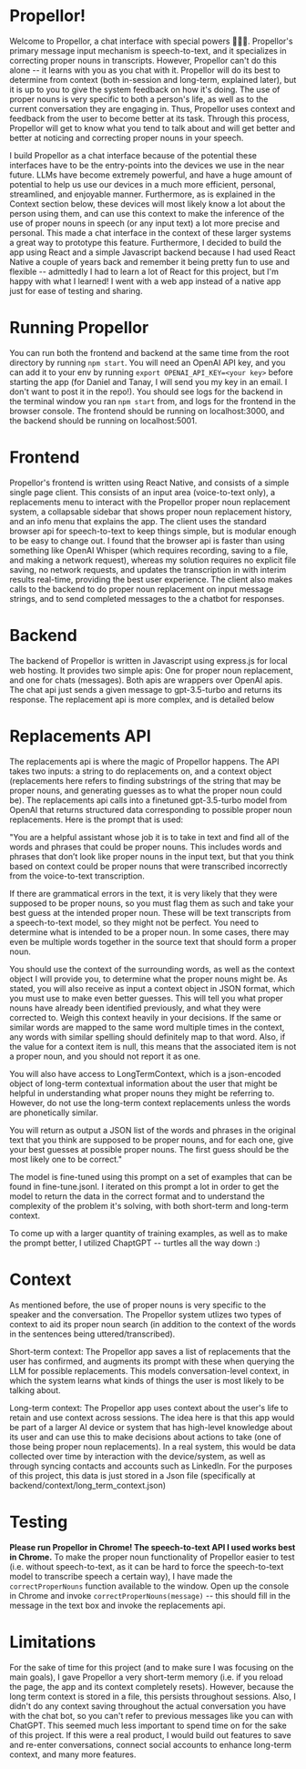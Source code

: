 # Propellor!

Welcome to Propellor, a chat interface with special powers 🧙🏼‍♂️. Propellor's primary message input mechanism is speech-to-text, and it specializes in correcting proper nouns in transcripts. However, Propellor can't do this alone -- it learns with you as you chat with it. Propellor will do its best to determine from context (both in-session and long-term, explained later), but it is up to you to give the system feedback on how it's doing. The use of proper nouns is very specific to both a person's life, as well as to the current conversation they are engaging in. Thus, Propellor uses context and feedback from the user to become better at its task. Through this process, Propellor will get to know what you tend to talk about and will get better and better at noticing and correcting proper nouns in your speech.

I build Propellor as a chat interface because of the potential these interfaces have to be the entry-points into the devices we use in the near future. LLMs have become extremely powerful, and have a huge amount of potential to help us use our devices in a much more efficient, personal, streamlined, and enjoyable manner. Furthermore, as is explained in the Context section below, these devices will most likely know a lot about the person using them, and can use this context to make the inference of the use of proper nouns in speech (or any input text) a lot more precise and personal. This made a chat interface in the context of these larger systems a great way to prototype this feature. Furthermore, I decided to build the app using React and a simple Javascript backend because I had used React Native a couple of years back and remember it being pretty fun to use and flexible -- admittedly I had to learn a lot of React for this project, but I'm happy with what I learned! I went with a web app instead of a native app just for ease of testing and sharing. 

# Running Propellor

You can run both the frontend and backend at the same time from the root directory by running `npm start`. You will need an OpenAI API key, and you can add it to your env by running `export OPENAI_API_KEY=<your key>` before starting the app (for Daniel and Tanay, I will send you my key in an email. I don't want to post it in the repo!). You should see logs for the backend in the terminal window you ran `npm start` from, and logs for the frontend in the browser console. The frontend should be running on localhost:3000, and the backend should be running on localhost:5001.

# Frontend

Propellor's frontend is written using React Native, and consists of a simple single page client. This consists of an input area (voice-to-text only), a replacements menu to interact with the Propellor proper noun replacement system, a collapsable sidebar that shows proper noun replacement history, and an info menu that explains the app. The client uses the standard browser api for speech-to-text to keep things simple, but is modular enough to be easy to change out. I found that the browser api is faster than using something like OpenAI Whisper (which requires recording, saving to a file, and making a network request), whereas my solution requires no explicit file saving, no network requests, and updates the transcription in with interim results real-time, providing the best user experience. The client also makes calls to the backend to do proper noun replacement on input message strings, and to send completed messages to the a chatbot for responses. 

# Backend

The backend of Propellor is written in Javascript using express.js for local web hosting. It provides two simple apis: One for proper noun replacement, and one for chats (messages). Both apis are wrappers over OpenAI apis. The chat api just sends a given message to gpt-3.5-turbo and returns its response. The replacement api is more complex, and is detailed below

# Replacements API

The replacements api is where the magic of Propellor happens. The API takes two inputs: a string to do replacements on, and a context object (replacements here refers to finding substrings of the string that may be proper nouns, and generating guesses as to what the proper noun could be). The replacements api calls into a finetuned gpt-3.5-turbo model from OpenAI that returns structured data corresponding to possible proper noun replacements. Here is the prompt that is used:

"You are a helpful assistant whose job it is to take in text and find all of the words and phrases that could be proper nouns. This includes words and phrases that don’t look like proper nouns in the input text, but that you think based on context could be proper nouns that were transcribed incorrectly from the voice-to-text transcription. 

If there are grammatical errors in the text, it is very likely that they were supposed to be proper nouns, so you must flag them as such and take your best guess at the intended proper noun. These will be text transcripts from a speech-to-text model, so they might not be perfect. You need to determine what is intended to be a proper noun. In some cases, there may even be multiple words together in the source text that should form a proper noun. 

You should use the context of the surrounding words, as well as the context object I will provide you, to determine what the proper nouns might be. As stated, you will also receive as input a context object in JSON format, which you must use to make even better guesses. This will tell you what proper nouns have already been identified previously, and what they were corrected to. Weigh this context heavily in your decisions. If the same or similar words are mapped to the same word multiple times in the context, any words with similar spelling should definitely map to that word. Also, if the value for a context item is null, this means that the associated item is not a proper noun, and you should not report it as one. 

You will also have access to LongTermContext, which is a json-encoded object of long-term contextual information about the user that might be helpful in understanding what proper nouns they might be referring to. However, do not use the long-term context replacements unless the words are phonetically similar. 

You will return as output a JSON list of the words and phrases in the original text that you think are supposed to be proper nouns, and for each one, give your best guesses at possible proper nouns. The first guess should be the most likely one to be correct."

The model is fine-tuned using this prompt on a set of examples that can be found in fine-tune.jsonl. I iterated on this prompt a lot in order to get the model to return the data in the correct format and to understand the complexity of the problem it's solving, with both short-term and long-term context.

To come up with a larger quantity of training examples, as well as to make the prompt better, I utilized ChaptGPT -- turtles all the way down :)

# Context

As mentioned before, the use of proper nouns is very specific to the speaker and the conversation. The Propellor system utlizes two types of context to aid its proper noun search (in addition to the context of the words in the sentences being uttered/transcribed). 

Short-term context: The Propellor app saves a list of replacements that the user has confirmed, and augments its prompt with these when querying the LLM for possible replacements. This models conversation-level context, in which the system learns what kinds of things the user is most likely to be talking about.

Long-term context: The Propellor app uses context about the user's life to retain and use context across sessions. The idea here is that this app would be part of a larger AI device or system that has high-level knowledge about its user and can use this to make decisions about actions to take (one of those being proper noun replacements). In a real system, this would be data collected over time by interaction with the device/system, as well as through syncing contacts and accounts such as LinkedIn. For the purposes of this project, this data is just stored in a Json file (specifically at backend/context/long_term_context.json)

# Testing

<b>Please run Propellor in Chrome! The speech-to-text API I used works best in Chrome.</b> To make the proper noun functionality of Propellor easier to test (i.e. without speech-to-text, as it can be hard to force the speech-to-text model to transcribe speech a certain way), I have made the `correctProperNouns` function available to the window. Open up the console in Chrome and invoke `correctProperNouns(message)` -- this should fill in the message in the text box and invoke the replacements api.

# Limitations

For the sake of time for this project (and to make sure I was focusing on the main goals), I gave Propellor a very short-term memory (i.e. if you reload the page, the app and its context completely resets). However, because the long term context is stored in a file, this persists throughout sessions. Also, I didn't do any context saving throughout the actual conversation you have with the chat bot, so you can't refer to previous messages like you can with ChatGPT. This seemed much less important to spend time on for the sake of this project. If this were a real product, I would build out features to save and re-enter conversations, connect social accounts to enhance long-term context, and many more features.